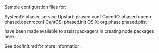 Sample configuration files for:

SystemD: phased.service
Upstart: phased.conf
OpenRC:  phased.openrc
         phased.openrcconf
CentOS:  phased.init
OS X:    org.phase.phased.plist

have been made available to assist packagers in creating node packages here.

See doc/init.md for more information.
